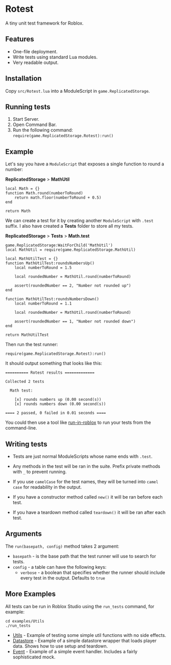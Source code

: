 # Rotest

A tiny unit test framework for Roblox.

## Features

* One-file deployment.
* Write tests using standard Lua modules.
* Very readable output.

## Installation

Copy `src/Rotest.lua` into a ModuleScript in `game.ReplicatedStorage`.

## Running tests

1. Start Server.
2. Open Command Bar.
3. Run the following command: ```require(game.ReplicatedStorage.Rotest):run()```

## Example

Let's say you have a `ModuleScript` that exposes a single function to round a number:

**ReplicatedStorage** > **MathUtil**

```
local Math = {}
function Math.round(numberToRound)
    return math.floor(numberToRound + 0.5)
end

return Math
```

We can create a test for it by creating another `ModuleScript` with  `.test` suffix. I also have created a **Tests** folder to store all my tests.

**ReplicatedStorage** > **Tests** > **Math.test**

```
game.ReplicatedStorage:WaitForChild('MathUtil')
local MathUtil = require(game.ReplicatedStorage.MathUtil)

local MathUtilTest = {}
function MathUtilTest:roundsNumbersUp()
	local numberToRound = 1.5

	local roundedNumber = MathUtil.round(numberToRound)

	assert(roundedNumber == 2, "Number not rounded up")
end

function MathUtilTest:roundsNumbersDown()
	local numberToRound = 1.1

	local roundedNumber = MathUtil.round(numberToRound)

	assert(roundedNumber == 1, "Number not rounded down")
end

return MathUtilTest
```

Then run the test runner:

`require(game.ReplicatedStorage.Rotest):run()`

It should output something that looks like this:

```
========== Rotest results =============

Collected 2 tests

  Math test:

    [x] rounds numbers up (0.00 second(s))
    [x] rounds numbers down (0.00 second(s))

==== 2 passed, 0 failed in 0.01 seconds ====
```

You could then use a tool like [run-in-roblox](https://github.com/rojo-rbx/run-in-roblox) to run your tests from the command-line.

## Writing tests

* Tests are just normal ModuleScripts whose name ends with `.test`.

* Any methods in the test will be ran in the suite. Prefix private methods with ` _ ` to prevent running.

* If you use `camelCase` for the test names, they will be turned into `camel case` for readability in the output.

* If you have a constructor method called `new()` it will be ran before each test.

* If you have a teardown method called `teardown()` it will be ran after each test.

## Arguments

The `run(basepath, config)` method takes 2 argument:

* `basepath` - is the base path that the test runner will use to search for tests.
* `config` - a table can have the following keys:
  * `verbose` - a boolean that specifies whether the runner should include every test in the output. Defaults to `true`

## More Examples

All tests can be run in Roblox Studio using the `run_tests` command, for example:

```
cd examples/Utils
./run_tests
```

* [Utils](./examples/Utils) - Example of testing some simple util functions with no side effects.
* [Datastore](./examples/Datastore) - Example of a simple datastore wrapper that loads player data. Shows how to use setup and teardown.
* [Event](./examples/Event) - Example of a simple event handler. Includes a fairly sophisticated mock.
